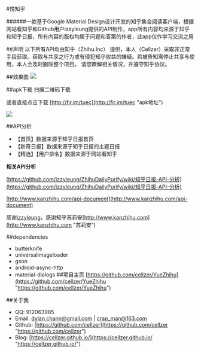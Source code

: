 #悦知乎

######一款基于Google Material Design设计开发的知乎集合阅读客户端，根据网站看知乎和Github用户izzyleung提供的API制作，app所有内容均来源于知乎和知乎日报，所有内容的版权均属于问题和答案的作者，此app仅作学习交流之用

##声明
以下所有API均由知乎（Zhihu.Inc） 提供，本人（Cellzer）采取非正常手段获取。获取与共享之行为或有侵犯知乎权益的嫌疑。若被告知需停止共享与使用，本人会及时删除整个项目。
请您暸解相关情况，并遵守知乎协议。

##效果图
![](http://7xqe1j.com1.z0.glb.clouddn.com/%E5%BA%94%E7%94%A8%E6%88%AA%E5%9B%BE.jpg)


##apk下载
扫描二维码下载

或者直接点击下载
[http://fir.im/tuec](http://fir.im/tuec "apk地址")

![](http://7xqe1j.com1.z0.glb.clouddn.com/download_url.png)


##API分析


- 【首页】数据来源于知乎日报首页
- 【新奇日报】数据来源于知乎日报的主题日报
- 【精选】【用户排名】数据来源于网站看知乎

**相关API分析**

[https://github.com/izzyleung/ZhihuDailyPurify/wiki/知乎日报-API-分析](https://github.com/izzyleung/ZhihuDailyPurify/wiki/知乎日报-API-分析)

[http://www.kanzhihu.com/api-document](http://www.kanzhihu.com/api-document)

感谢[izzyleung](https://github.com/izzyleung "izzyleung")，感谢知乎苏莉安[http://www.kanzhihu.com](http://www.kanzhihu.com "苏莉安")

##dependencies
- butterknife
- universalimageloader
- gson
- android-async-http
- material-dialogs
##项目主页
[https://github.com/cellzer/YueZhihu](https://github.com/cellzer/YueZhihu "https://github.com/cellzer/YueZhihu")


##关于我

- QQ: 912063985
- Email: dylan.chann@gmail.com | crap_man@163.com
- Github: [https://github.com/cellzer](https://github.com/cellzer "https://github.com/cellzer")
- Blog: [https://cellzer.github.io/](https://cellzer.github.io/ "https://cellzer.github.io/")